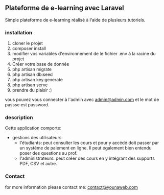 ## Plateforme de e-learning avec Laravel

Simple plateforme de e-learning réalisé à l'aide de plusieurs tutoriels.

### installation

1. cloner le projet
2. composer install
3. modifier vos variables d'environnement de le fichier .env à la racine du projet
4. Créer votre base de donnée
5. php artisan migrate
6. php artisan db:seed
7. php artisan key:generate
8. php artisan serve
9. prendre du plaisir :)

vous pouvez vous connecter à l'admin avec admin@admin.com et le mot de passse est password.

### description

Cette application comporte:

- gestions des utilisateurs:
  - l'étudiants: peut consulter les cours et pour y accédé doit passer par un système de paiement en ligne.
                Il peut également bien entendu poser des questions au prof.
  - l'administrateurs: peut créer des cours en y intégrant des supports PDF, CSV et autre.

### Contact


for more information please contact me: contact@younaweb.com